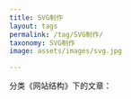 ```yaml
---
title: SVG制作
layout: tags
permalink: /tag/SVG制作/
taxonomy: SVG制作
image: assets/images/svg.jpg

---
```


分类《网站结构》下的文章：
